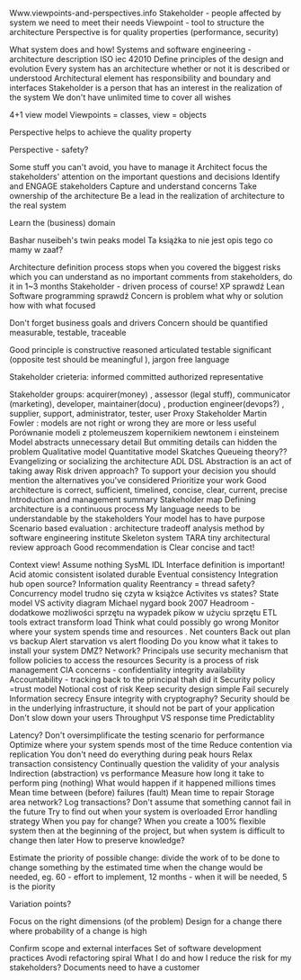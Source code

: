 
Www.viewpoints-and-perspectives.info
Stakeholder - people affected by system we need to meet their needs
Viewpoint - tool to structure the architecture
Perspective is for quality properties (performance, security)

What system does and how!
Systems and software engineering - architecture description ISO iec 42010
Define principles of the design and evolution
Every system has an architecture whether or not it is described or understood
Architectural element has responsibility and  boundary and interfaces
Stakeholder is a person that has an interest in the realization of the system
We don't have unlimited time to cover all wishes


4+1 view model
Viewpoints = classes, view = objects

Perspective helps to achieve the quality property

Perspective - safety?

Some stuff you can't avoid, you have to manage it
Architect focus the stakeholders' attention on the important questions and decisions
Identify and ENGAGE stakeholders
Capture and understand concerns
Take ownership of the architecture
Be a lead in the realization of architecture to the real system

Learn the (business) domain

Bashar nuseibeh's twin peaks model
Ta książka to nie jest opis tego co mamy w zaaf?

Architecture definition process stops when you covered the biggest risks which you can understand as no important comments from stakeholders, do it in 1~3 months
Stakeholder - driven process of course!
XP sprawdź
Lean Software programming sprawdź
Concern is problem what why or solution how with what focused

Don't forget business goals and drivers
Concern should be quantified measurable, testable, traceable


Good principle is constructive reasoned articulated testable significant (opposite test should be meaningful ), jargon free language


Stakeholder crieteria: informed committed authorized representative

Stakeholder groups: acquirer(money) , assessor (legal stuff), communicator (marketing), developer, maintainer(docu) , production engineer(devops?) , supplier, support, administrator, tester, user
Proxy Stakeholder
Martin Fowler : models are not right or wrong they are more or less useful
Porównanie modeli z ptolemeuszem kopernikiem newtonem i einsteinem
Model abstracts unnecessary detail
But ommiting details can hidden the problem
Qualitative model
Quantitative model
Skatches
Queueing theory??
Evangelizing or socializing the architecture
ADL
DSL
Abstraction is an act of taking away
Risk driven approach?
To support your decision you should mention the alternatives you've considered
Prioritize your work
Good architecture is correct, sufficient, timelined, concise, clear, current, precise
Introduction and management summary
Stakeholder map
Defining architecture is a continuous process
My language needs to be understandable by the stakeholders
Your model has to have purpose
Scenario based evaluation : architecture tradeoff analysis method by software engineering institute
Skeleton system
TARA tiny architectural review approach
Good recommendation is Clear concise and tact!


Context view!
Assume nothing
SysML
IDL
Interface definition is important!
Acid atomic consistent isolated durable
Eventual consistency
Integration hub open source?
Information quality
Reentrancy = thread safety?
Concurrency model trudno się czyta w książce
Activites vs states? State model VS activity diagram
Michael nygard book 2007
Headroom - dodatkowe możliwości sprzętu na wypadek pikow w użyciu sprzętu
ETL tools extract transform load
Think what could possibly go wrong
Monitor where your system spends time and resources
. Net counters
Back out plan vs backup
Alert starvation vs alert flooding
Do you know what it takes to install your system
DMZ? Network?
Principals use security mechanism that follow policies to access the resources
Security is a process of risk management
CIA concerns - confidentiality integrity availability
Accountability - tracking back to the principal thah did it
Security policy =trust model
Notional cost of risk
Keep security design simple
Fail securely
Information secrecy
Ensure integrity with cryptography?
Security should be in the underlying infrastructure, it should not be part of your application
Don't slow down your users
Throughput VS response time
Predictablity


Latency?
Don't oversimplificate the testing scenario for performance
Optimize where your system spends most of the time
Reduce contention via replication
You don't need do everything during peak hours
Relax transaction consistency
Continually question the validity of your analysis
Indirection (abstraction) vs performance
Measure how long it take to perform ping (nothing)
What would happen if it happened millions times
Mean time between (before) failures (fault)
Mean time to repair
Storage area network?
Log transactions?
Don't assume that something cannot fail in the future
Try to find out when your system is overloaded
Error handling strategy
When you pay for change? When you create a 100% flexible system then at the beginning of the project, but when system is difficult to change then later
How to preserve knowledge?

Estimate the priority of possible change: divide the work of to be done to change something by the estimated time when the change would be needed, eg. 60 - effort to implement, 12 months - when it will be needed, 5 is the piority

Variation points?

Focus on the right dimensions (of the problem)
Design for a change there where probability of a change is high

Confirm scope and external interfaces
Set of software development practices
Avodi refactoring spiral
What I do and how I reduce the risk for my stakeholders?
Documents need to have a customer 